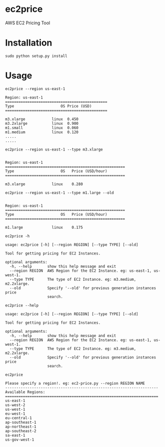 ec2price
===============
AWS EC2 Pricing Tool

# Installation
```sudo python setup.py install```

# Usage
```ec2price --region us-east-1```
```
Region: us-east-1
==============================================
Type	                 OS	Price (USD)
==============================================

m3.xlarge	         linux	0.450
m3.2xlarge	         linux	0.900
m1.small	         linux	0.060
m1.medium	         linux	0.120
.....
.....
```

```ec2price --region us-east-1 --type m3.xlarge```
```

Region: us-east-1
======================================================
Type	                 OS	  Price (USD/hour)
======================================================

m3.xlarge	         linux	  0.280

```

```ec2price --region us-east-1 --type m1.large --old```
```

Region: us-east-1
======================================================
Type	                 OS	  Price (USD/hour)
======================================================

m1.large	         linux	  0.175

```

```ec2price -h```
```
usage: ec2price [-h] [--region REGION] [--type TYPE] [--old]

Tool for getting pricing for EC2 Instances.

optional arguments:
  -h, --help       show this help message and exit
  --region REGION  AWS Region for the EC2 Instance. eg: us-east-1, us-west-1.
  --type TYPE      The type of EC2 Instance. eg: m3.medium, m2.2xlarge.
  --old            Specify '--old' for previous generation instances price
                   search.
```

```ec2price --help```
```
usage: ec2price [-h] [--region REGION] [--type TYPE] [--old]

Tool for getting pricing for EC2 Instances.

optional arguments:
  -h, --help       show this help message and exit
  --region REGION  AWS Region for the EC2 Instance. eg: us-east-1, us-west-1.
  --type TYPE      The type of EC2 Instance. eg: m3.medium, m2.2xlarge.
  --old            Specify '--old' for previous generation instances price
                   search.
```

```ec2price ```
```
Please specify a region!. eg: ec2-price.py --region REGION NAME
---------------------------------------------------------------------
Available Regions:
=====================================================================
us-east-1
us-west-2
us-west-1
eu-west-1
eu-central-1
ap-southeast-1
ap-northeast-1
ap-southeast-2
sa-east-1
us-gov-west-1

```
